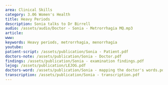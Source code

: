 ```yaml
---
area: Clinical Skills
category: 3.06 Women's Health
title: Heavy Periods
description: Sonia talks to Dr Birrell
audio: /assets/audio/Doctor - Sonia - Metrorrhagia MQ.mp3
article: 
www: 
keywords: Heavy periods, metrorrhagia, menorrhagia
youtube:
patient-script: /assets/publication/Sonia - Patient.pdf
doctors-note: /assets/publication/Sonia - Doctor.pdf
findings: /assets/publication/Sonia - examination findings.pdf
lejog: /assets/publication/LEJOG.pdf
doctors-word: /assets/publication/Sonia - mapping the doctor's words.pdf
transcription: /assets/publication/Sonia - transcription.pdf
--- 
```

